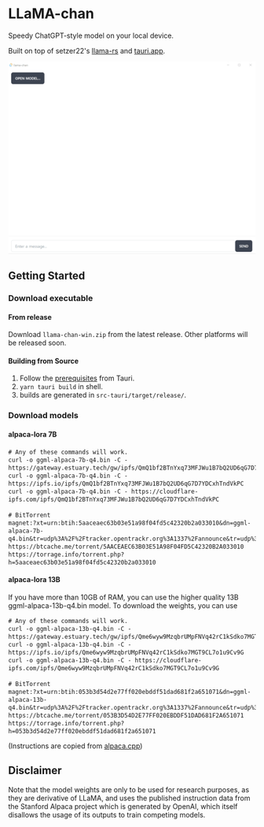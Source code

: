 # LLaMA-chan

Speedy ChatGPT-style model on your local device.

Built on top of setzer22's [llama-rs](https://github.com/setzer22/llama-rs) and [tauri.app](https://tauri.app/).

![example image](example.gif)

## Getting Started

### Download executable

#### From release

Download `llama-chan-win.zip` from the latest release. Other platforms will be released soon.

#### Building from Source

1. Follow the [prerequisites](https://tauri.app/v1/guides/getting-started/prerequisites) from Tauri.
2. `yarn tauri build` in shell.
3. builds are generated in `src-tauri/target/release/`.

### Download models

#### alpaca-lora 7B

```
# Any of these commands will work.
curl -o ggml-alpaca-7b-q4.bin -C - https://gateway.estuary.tech/gw/ipfs/QmQ1bf2BTnYxq73MFJWu1B7bQ2UD6qG7D7YDCxhTndVkPC
curl -o ggml-alpaca-7b-q4.bin -C - https://ipfs.io/ipfs/QmQ1bf2BTnYxq73MFJWu1B7bQ2UD6qG7D7YDCxhTndVkPC
curl -o ggml-alpaca-7b-q4.bin -C - https://cloudflare-ipfs.com/ipfs/QmQ1bf2BTnYxq73MFJWu1B7bQ2UD6qG7D7YDCxhTndVkPC

# BitTorrent
magnet:?xt=urn:btih:5aaceaec63b03e51a98f04fd5c42320b2a033010&dn=ggml-alpaca-7b-q4.bin&tr=udp%3A%2F%2Ftracker.opentrackr.org%3A1337%2Fannounce&tr=udp%3A%2F%2Fopentracker.i2p.rocks%3A6969%2Fannounce
https://btcache.me/torrent/5AACEAEC63B03E51A98F04FD5C42320B2A033010
https://torrage.info/torrent.php?h=5aaceaec63b03e51a98f04fd5c42320b2a033010
```

#### alpaca-lora 13B

If you have more than 10GB of RAM, you can use the higher quality 13B ggml-alpaca-13b-q4.bin model. To download the weights, you can use

```
# Any of these commands will work.
curl -o ggml-alpaca-13b-q4.bin -C - https://gateway.estuary.tech/gw/ipfs/Qme6wyw9MzqbrUMpFNVq42rC1kSdko7MGT9CL7o1u9Cv9G
curl -o ggml-alpaca-13b-q4.bin -C - https://ipfs.io/ipfs/Qme6wyw9MzqbrUMpFNVq42rC1kSdko7MGT9CL7o1u9Cv9G
curl -o ggml-alpaca-13b-q4.bin -C - https://cloudflare-ipfs.com/ipfs/Qme6wyw9MzqbrUMpFNVq42rC1kSdko7MGT9CL7o1u9Cv9G

# BitTorrent
magnet:?xt=urn:btih:053b3d54d2e77ff020ebddf51dad681f2a651071&dn=ggml-alpaca-13b-q4.bin&tr=udp%3A%2F%2Ftracker.opentrackr.org%3A1337%2Fannounce&tr=udp%3A%2F%2Fopentracker.i2p.rocks%3A6969%2Fannounce&tr=udp%3A%2F%2Ftracker.openbittorrent.com%3A6969%2Fannounce&tr=udp%3A%2F%2F9.rarbg.com%3A2810%2Fannounce
https://btcache.me/torrent/053B3D54D2E77FF020EBDDF51DAD681F2A651071
https://torrage.info/torrent.php?h=053b3d54d2e77ff020ebddf51dad681f2a651071
```

(Instructions are copied from [alpaca.cpp](https://github.com/antimatter15/alpaca.cpp))

## Disclaimer

Note that the model weights are only to be used for research purposes, as they are derivative of LLaMA, and uses the published instruction data from the Stanford Alpaca project which is generated by OpenAI, which itself disallows the usage of its outputs to train competing models.
